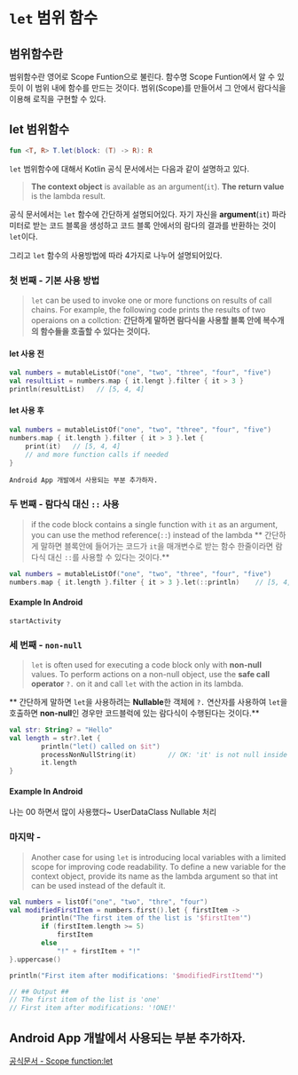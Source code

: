 # `let` 범위 함수

## 범위함수란
범위함수란 영어로 Scope Funtion으로 불린다. 함수명 Scope Funtion에서 알 수 있듯이 이 범위 내에 함수를 만드는 것이다. 
범위(Scope)를 만들어서 그 안에서 람다식을 이용해 로직을 구현할 수 있다.

## let 범위함수
``` kotlin
fun <T, R> T.let(block: (T) -> R): R
```

`let` 범위함수에 대해서 Kotlin 공식 문서에서는 다음과 같이 설명하고 있다.
> **The context object** is available as an argument(`it`). **The return value** is the lambda result.

공식 문서에서는 `let` 함수에 간단하게 설명되어있다. 
자기 자신을 **argument**(`it`) 파라미터로 받는 코드 블록을 생성하고 코드 블록 안에서의 람다의 결과를 반환하는 것이 `let`이다.

그리고 `let` 함수의 사용방법에 따라 4가지로 나누어 설명되어있다.

### 첫 번째 - 기본 사용 방법

> `let` can be used to invoke one or more functions on results of call chains.
> For example, the following code prints the results of two operaions on a collction:
**간단하게 말하면 람다식을 사용할 블록 안에 복수개의 함수들을 호출할 수 있다는 것이다.**

#### let 사용 전
``` kotlin
val numbers = mutableListOf("one", "two", "three", "four", "five")
val resultList = numbers.map { it.lengt }.filter { it > 3 }
println(resultList)   // [5, 4, 4]
```

#### let 사용 후
``` kotlin
val numbers = mutableListOf("one", "two", "three", "four", "five")
numbers.map { it.length }.filter { it > 3 }.let {
    print(it)   // [5, 4, 4]
    // and more function calls if needed
}   
```

` Android App 개발에서 사용되는 부분 추가하자. `

### 두 번째 - 람다식 대신 `::` 사용
> if the code block contains a single function with `it` as an argument, 
> you can use the method reference(`::`) instead of the lambda
** 간단하게 말하면 블록안에 들어가는 코드가 `it`을 매개변수로 받는 함수 한줄이라면 람다식 대신 `::`를 사용할 수 있다는 것이다.**

``` kotlin
val numbers = mutableListOf("one", "two", "three", "four", "five")
numbers.map { it.length }.filter { it > 3 }.let(::println)    // [5, 4, 4]
```

#### Example In Android
`startActivity`

### 세 번째 - `non-null`
> `let` is often used for executing a code block only with **non-null** values. 
> To perform actions on a non-null object, use the **safe call operator** `?.` on it and call `let` with the action in its lambda.

** 간단하게 말하면 `let`을 사용하려는 **Nullable**한 객체에 `?.` 연산자를 사용하여 `let`을 호출하면 **non-null**인 경우만 코드블럭에 있는 람다식이 수행된다는 것이다.**
``` kotlin
val str: String? = "Hello"
val length = str?.let {
        println("let() called on $it")
        processNonNullString(it)        // OK: 'it' is not null inside '?.let { }'
        it.length
}
```

#### Example In Android
나는 00 하면서 많이 사용했다~
UserDataClass Nullable 처리
 
### 마지막 - 
> Another case for using `let` is introducing local variables with a limited scope for improving code readability.
> To define a new variable for the context object, provide its name as the lambda argument
> so that int can be used instead of the default it.

``` kotlin
val numbers = listOf("one", "two", "thre", "four")
val modifiedFirstItem = numbers.first().let { firstItem ->
        println("The first item of the list is '$firstItem'")
        if (firstItem.length >= 5)
            firstItem
        else
            "!" + firstItem + "!"
}.uppercase()

println("First item after modifications: '$modifiedFirstItemd'")

// ## Output ##
// The first item of the list is 'one'
// First item after modifications: '!ONE!'
```
## Android App 개발에서 사용되는 부분 추가하자.

[공식문서 - Scope function:let](https://kotlinlang.org/docs/scope-functions.html#let)
